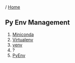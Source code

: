 / [Home](index.md)

## Py Env Management



1. [Miniconda](miniconda.md)
2. [Virtualenv](how-to-install-virtualenv.md)
3. [venv](venv.md)
4. ?
5. [PyEnv](https://github.com/pyenv/pyenv)